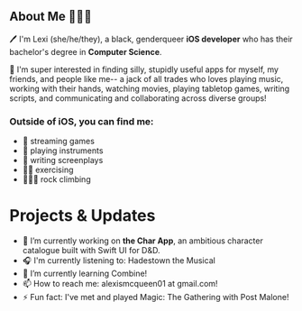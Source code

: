 

## About Me 🧙🏾‍♀️
🖊️ I'm Lexi (she/he/they), a black, genderqueer **iOS developer** who has their bachelor's degree in **Computer Science**.

📱 I'm super interested in finding silly, stupidly useful apps for myself, my friends, and people like me-- a jack of all trades who loves playing music, working with their hands, watching movies, playing tabletop games, writing scripts, and communicating and collaborating across diverse groups! 

### Outside of iOS, you can find me:
- 👾 streaming games
- 🎻 playing instruments
- 📝 writing screenplays
- 💪🏾 exercising
- 🧗🏾‍♀️ rock climbing

# Projects & Updates


- 🔭 I’m currently working on **the Char App**, an ambitious character catalogue built with Swift UI for D&D.
- 🎧 I'm currently listening to: Hadestown the Musical
- 🌱 I’m currently learning Combine! 
- 📫 How to reach me: alexismcqueen01 at gmail.com!
- ⚡ Fun fact: I've met and played Magic: The Gathering with Post Malone!

